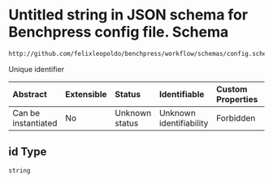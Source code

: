 # Untitled string in JSON schema for Benchpress config file. Schema

```txt
http://github.com/felixleopoldo/benchpress/workflow/schemas/config.schema.json#/definitions/pcalg_pc/properties/id
```

Unique identifier

| Abstract            | Extensible | Status         | Identifiable            | Custom Properties | Additional Properties | Access Restrictions | Defined In                                                        |
| :------------------ | :--------- | :------------- | :---------------------- | :---------------- | :-------------------- | :------------------ | :---------------------------------------------------------------- |
| Can be instantiated | No         | Unknown status | Unknown identifiability | Forbidden         | Allowed               | none                | [config.schema.json\*](config.schema.json "open original schema") |

## id Type

`string`
